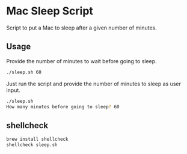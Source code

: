 # Mac Sleep Script

Script to put a Mac to sleep after a given number of minutes.

## Usage

Provide the number of minutes to wait before going to sleep.
```bash
./sleep.sh 60
```

Just run the script and provide the number of minutes to sleep as user input.
```bash
./sleep.sh
How many minutes before going to sleep? 60
```

## shellcheck

```bash
brew install shellcheck
shellcheck sleep.sh
```
